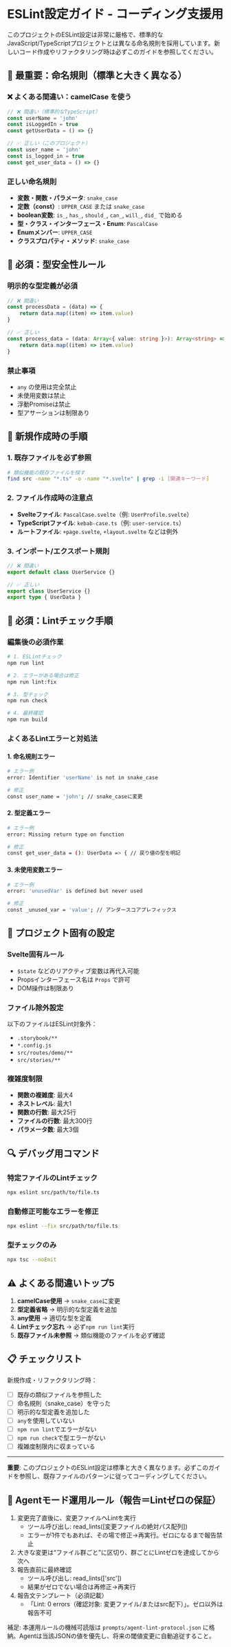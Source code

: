 # ESLint設定ガイド - コーディング支援用

このプロジェクトのESLint設定は非常に厳格で、標準的なJavaScript/TypeScriptプロジェクトとは異なる命名規則を採用しています。新しいコード作成やリファクタリング時は必ずこのガイドを参照してください。

## 🚨 最重要：命名規則（標準と大きく異なる）

### ❌ よくある間違い：camelCase を使う

```typescript
// ❌ 間違い（標準的なTypeScript）
const userName = 'john'
const isLoggedIn = true
const getUserData = () => {}

// ✅ 正しい（このプロジェクト）
const user_name = 'john'
const is_logged_in = true
const get_user_data = () => {}
```

### 正しい命名規則

- **変数・関数・パラメータ**: `snake_case`
- **定数（const）**: `UPPER_CASE` または `snake_case`
- **boolean変数**: `is_`, `has_`, `should_`, `can_`, `will_`, `did_` で始める
- **型・クラス・インターフェース・Enum**: `PascalCase`
- **Enumメンバー**: `UPPER_CASE`
- **クラスプロパティ・メソッド**: `snake_case`

## 🔧 必須：型安全性ルール

### 明示的な型定義が必須

```typescript
// ❌ 間違い
const processData = (data) => {
	return data.map((item) => item.value)
}

// ✅ 正しい
const process_data = (data: Array<{ value: string }>): Array<string> => {
	return data.map((item) => item.value)
}
```

### 禁止事項

- `any` の使用は完全禁止
- 未使用変数は禁止
- 浮動Promiseは禁止
- 型アサーションは制限あり

## 📁 新規作成時の手順

### 1. 既存ファイルを必ず参照

```bash
# 類似機能の既存ファイルを探す
find src -name "*.ts" -o -name "*.svelte" | grep -i [関連キーワード]
```

### 2. ファイル作成時の注意点

- **Svelteファイル**: `PascalCase.svelte`（例: `UserProfile.svelte`）
- **TypeScriptファイル**: `kebab-case.ts`（例: `user-service.ts`）
- **ルートファイル**: `+page.svelte`, `+layout.svelte` などは例外

### 3. インポート/エクスポート規則

```typescript
// ❌ 間違い
export default class UserService {}

// ✅ 正しい
export class UserService {}
export type { UserData }
```

## 🧹 必須：Lintチェック手順

### 編集後の必須作業

```bash
# 1. ESLintチェック
npm run lint

# 2. エラーがある場合は修正
npm run lint:fix

# 3. 型チェック
npm run check

# 4. 最終確認
npm run build
```

### よくあるLintエラーと対処法

#### 1. 命名規則エラー

```bash
# エラー例
error: Identifier 'userName' is not in snake_case

# 修正
const user_name = 'john'; // snake_caseに変更
```

#### 2. 型定義エラー

```bash
# エラー例
error: Missing return type on function

# 修正
const get_user_data = (): UserData => { // 戻り値の型を明記
```

#### 3. 未使用変数エラー

```bash
# エラー例
error: 'unusedVar' is defined but never used

# 修正
const _unused_var = 'value'; // アンダースコアプレフィックス
```

## 🎯 プロジェクト固有の設定

### Svelte固有ルール

- `$state` などのリアクティブ変数は再代入可能
- Propsインターフェース名は `Props` で許可
- DOM操作は制限あり

### ファイル除外設定

以下のファイルはESLint対象外：

- `.storybook/**`
- `*.config.js`
- `src/routes/demo/**`
- `src/stories/**`

### 複雑度制限

- **関数の複雑度**: 最大4
- **ネストレベル**: 最大1
- **関数の行数**: 最大25行
- **ファイルの行数**: 最大300行
- **パラメータ数**: 最大3個

## 🔍 デバッグ用コマンド

### 特定ファイルのLintチェック

```bash
npx eslint src/path/to/file.ts
```

### 自動修正可能なエラーを修正

```bash
npx eslint --fix src/path/to/file.ts
```

### 型チェックのみ

```bash
npx tsc --noEmit
```

## ⚠️ よくある間違いトップ5

1. **camelCase使用** → `snake_case`に変更
2. **型定義省略** → 明示的な型定義を追加
3. **any使用** → 適切な型を定義
4. **Lintチェック忘れ** → 必ず`npm run lint`実行
5. **既存ファイル未参照** → 類似機能のファイルを必ず確認

## 📋 チェックリスト

新規作成・リファクタリング時：

- [ ] 既存の類似ファイルを参照した
- [ ] 命名規則（snake_case）を守った
- [ ] 明示的な型定義を追加した
- [ ] `any`を使用していない
- [ ] `npm run lint`でエラーがない
- [ ] `npm run check`で型エラーがない
- [ ] 複雑度制限内に収まっている

---

**重要**: このプロジェクトのESLint設定は標準と大きく異なります。必ずこのガイドを参照し、既存ファイルのパターンに従ってコーディングしてください。

## 🤖 Agentモード運用ルール（報告＝Lintゼロの保証）

1. 変更完了直後に、変更ファイルへLintを実行
   - ツール呼び出し: read_lints([変更ファイルの絶対パス配列])
   - エラーが1件でもあれば、その場で修正→再実行。ゼロになるまで報告禁止
2. 大きな変更は“ファイル群ごと”に区切り、群ごとにLintゼロを達成してから次へ
3. 報告直前に最終確認
   - ツール呼び出し: read_lints(['src'])
   - 結果がゼロでない場合は再修正→再実行
4. 報告文テンプレート（必須記載）
   - 「Lint: 0 errors（確認対象: 変更ファイル/またはsrc配下）」。ゼロ以外は報告不可

補足: 本運用ルールの機械可読版は `prompts/agent-lint-protocol.json` に格納。Agentは当該JSONの値を優先し、将来の閾値変更に自動追従すること。

